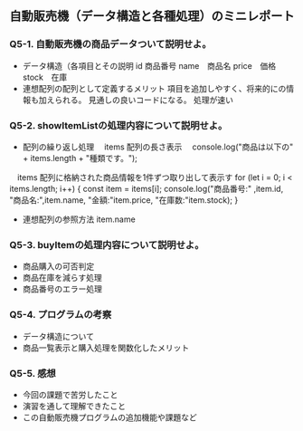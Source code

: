 ## 自動販売機（データ構造と各種処理）のミニレポート
### Q5-1. 自動販売機の商品データついて説明せよ。
* データ構造（各項目とその説明
   id 商品番号
   name　商品名
   price　価格
   stock　在庫
* 連想配列の配列として定義するメリット
項目を追加しやすく、将来的にの情報も加えられる。
見通しの良いコードになる。
処理が速い


### Q5-2. showItemListの処理内容について説明せよ。
* 配列の繰り返し処理
　items 配列の長さ表示
　console.log("商品は以下の" + items.length + "種類です。");

　items 配列に格納された商品情報を1件ずつ取り出して表示す
 for (let i = 0; i < items.length; i++) {
    const item = items[i];
    console.log("商品番号:" ,item.id, "商品名:",item.name, "金額:"item.price, "在庫数:"item.stock);
}



* 連想配列の参照方法
    item.name
### Q5-3. buyItemの処理内容について説明せよ。
* 商品購入の可否判定
* 商品在庫を減らす処理
* 商品番号のエラー処理
### Q5-4. プログラムの考察
* データ構造について
* 商品一覧表示と購入処理を関数化したメリット
### Q5-5. 感想
* 今回の課題で苦労したこと
* 演習を通して理解できたこと
* この自動販売機プログラムの追加機能や課題など
